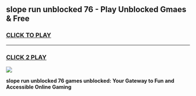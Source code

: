 
## slope run unblocked 76 - Play Unblocked Gmaes & Free
<h3>
<a href="https://news.freeplayer.one?title=slope_run_unblocked_76&ref=23F">CLICK TO PLAY</a></h3>
<hr>

<h3>
<a href="https://news.freeplayer.one?title=slope_run_unblocked_76&ref=23F">CLICK 2 PLAY</a>
  
</h3>

<a href="https://news.freeplayer.one?title=slope_run_unblocked_76&ref=23F/"><img src="https://clearcache.store/games.png"></a>


**slope run unblocked 76 games unblocked: Your Gateway to Fun and Accessible Online Gaming**

